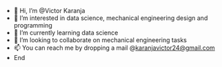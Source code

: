 - 👋 Hi, I’m @Victor Karanja
- 👀 I’m interested in data science, mechanical engineering design and programming
- 🌱 I’m currently learning data science
- 💞️ I’m looking to collaborate on mechanical engineering tasks
- 📫 You can reach me by dropping a mail @karanjavictor24@gmail.com
- End

